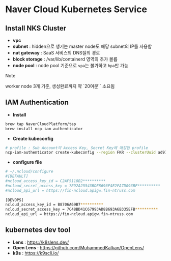# Naver Cloud Kubernetes Service

## Install NKS Cluster
- **vpc**
- **subnet** : hidden으로 생기는 master node도 해당 subnet의 IP를 사용함
- **nat gateway** : SaaS 서비스의 DNS질의 경로
- **block storage** : /var/lib/containerd 영역의 추가 볼륨
- **node pool** : node pool 기준으로 `vpa`는 불가하고 `hpa`만 가능
> [!NOTE]  
> worker node 3개 기준, 생성완료까지 약 `20여분`` 소요됨

## IAM Authentication
- **Install**
```bash
brew tap NaverCloudPlatform/tap
brew install ncp-iam-authenticator
```
- **Create kubeconfig**
```bash
# profile : Sub Account의 Access Key, Secret Key에 매칭된 profile  
ncp-iam-authenticator create-kubeconfig --region FKR --clusterUuid ad97cc94-43f9-4ecb-a916-************ --profile DEFAULT --output kubeconfig-dev.yaml --debug
```
- **configure file**
```bash
# ~/.ncloud/configure
#[DEFAULT]
#ncloud_access_key_id = C2AF5118B2**********
#ncloud_secret_access_key = 7E92A25543BDE8696F4E2FA7D093BF**********
#ncloud_api_url = https://fin-ncloud.apigw.fin-ntruss.com
     
[DEVOPS]
ncloud_access_key_id = B8706A69B7**********
ncloud_secret_access_key = 7C48BD41C67993AD8B693A6B335EFB**********
ncloud_api_url = https://fin-ncloud.apigw.fin-ntruss.com
```

## kubernetes dev tool
- **Lens** :  https://k8slens.dev/
- **Open Lens** : https://github.com/MuhammedKalkan/OpenLens/
- **k9s** : https://k9scli.io/

